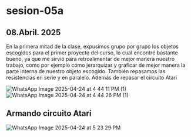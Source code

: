 # sesion-05a

## 08.Abril. 2025

En la primera mitad de la clase, expusimos grupo por grupo los objetos escogidos para el primer proyecto del curso, lo cual encontré bastante bueno, ya que me sirvió para retroalimentar de mejor manera nuestro trabajo, como por ejemplo cómo jerarquizar y graficar de  mejor manera la parte interna de nuestro objeto escogido. También repasamos las resistencias en serie y en paralelo. Además de repasar el circuito Atari

![WhatsApp Image 2025-04-24 at 4 44 11 PM (1)](https://github.com/user-attachments/assets/dbfd4987-cea1-47f2-b0cd-0a85b0400f1a)
![WhatsApp Image 2025-04-24 at 4 44 26 PM (1)](https://github.com/user-attachments/assets/a13598ab-acf4-41e3-9618-fc383d482b45)

## Armando circuito Atari

![WhatsApp Image 2025-04-24 at 5 23 29 PM](https://github.com/user-attachments/assets/e8fd6e33-693f-467e-b447-fbcfc925829b)
